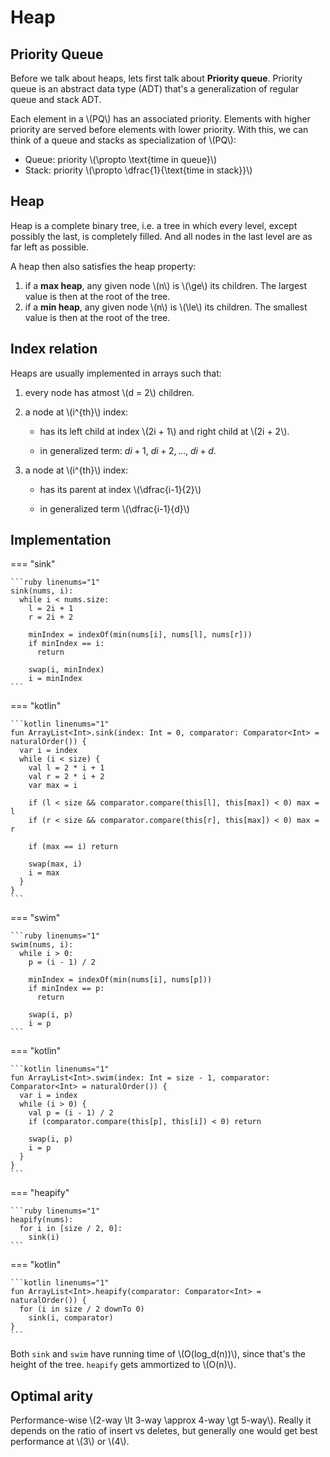 # Heap

<style>
.md-logo img {
  content: url('/data-structures/heap/triangle-light.svg');
}

:root [data-md-color-scheme=slate] .md-logo img  {
  content: url('/data-structures/heap/triangle-dark.svg');
}
</style>

## Priority Queue

Before we talk about heaps, lets first talk about **Priority queue**. Priority queue is an abstract data type (ADT) that's a generalization of regular queue and stack ADT.

Each element in a \\(PQ\\) has an associated priority. Elements with higher priority are served before elements with lower priority. With this, we can think of a queue and stacks as specialization of \\(PQ\\):

- Queue: priority \\(\propto \text{time in queue}\\)
- Stack: priority \\(\propto \dfrac{1}{\text{time in stack}}\\)

## Heap

Heap is a complete binary tree, i.e. a tree in which every level, except possibly the last, is completely filled. And all nodes in the last level are as far left as possible.

A heap then also satisfies the heap property:

1. if a **max heap**, any given node \\(n\\) is \\(\ge\\) its children. The largest value is then at the root of the tree.
2. if a **min heap**, any given node \\(n\\) is \\(\le\\) its children. The smallest value is then at the root of the tree.

## Index relation

Heaps are usually implemented in arrays such that:

1.  every node has atmost \\(d = 2\\) children.

2.  a node at \\(i^{th}\\) index:

    - has its left child at index \\(2i + 1\\) and right child at \\(2i + 2\\).

    - in generalized term: $di+1, \ di+2, \dots, \ di + d$.

3.  a node at \\(i^{th}\\) index:

    - has its parent at index \\(\dfrac{i-1}{2}\\)

    - in generalized term \\(\dfrac{i-1}{d}\\)

## Implementation

=== "sink"

    ```ruby linenums="1"
    sink(nums, i):
      while i < nums.size:
        l = 2i + 1
        r = 2i + 2

        minIndex = indexOf(min(nums[i], nums[l], nums[r]))
        if minIndex == i:
          return

        swap(i, minIndex)
        i = minIndex
    ```

=== "kotlin"

    ```kotlin linenums="1"
    fun ArrayList<Int>.sink(index: Int = 0, comparator: Comparator<Int> = naturalOrder()) {
      var i = index
      while (i < size) {
        val l = 2 * i + 1
        val r = 2 * i + 2
        var max = i

        if (l < size && comparator.compare(this[l], this[max]) < 0) max = l
        if (r < size && comparator.compare(this[r], this[max]) < 0) max = r

        if (max == i) return

        swap(max, i)
        i = max
      }
    }
    ```

=== "swim"

    ```ruby linenums="1"
    swim(nums, i):
      while i > 0:
        p = (i - 1) / 2

        minIndex = indexOf(min(nums[i], nums[p]))
        if minIndex == p:
          return

        swap(i, p)
        i = p
    ```

=== "kotlin"

    ```kotlin linenums="1"
    fun ArrayList<Int>.swim(index: Int = size - 1, comparator: Comparator<Int> = naturalOrder()) {
      var i = index
      while (i > 0) {
        val p = (i - 1) / 2
        if (comparator.compare(this[p], this[i]) < 0) return

        swap(i, p)
        i = p
      }
    }
    ```

=== "heapify"

    ```ruby linenums="1"
    heapify(nums):
      for i in [size / 2, 0]:
        sink(i)
    ```

=== "kotlin"

    ```kotlin linenums="1"
    fun ArrayList<Int>.heapify(comparator: Comparator<Int> = naturalOrder()) {
      for (i in size / 2 downTo 0)
        sink(i, comparator)
    }
    ```

Both `sink` and `swim` have running time of \\(O(log_d(n))\\), since that's the height of the tree. `heapify` gets ammortized to \\(O(n)\\).

## Optimal arity

Performance-wise \\(2-way \lt 3-way \approx 4-way \gt 5-way\\). Really it depends on the ratio of insert vs deletes, but generally one would get best performance at \\(3\\) or \\(4\\).

